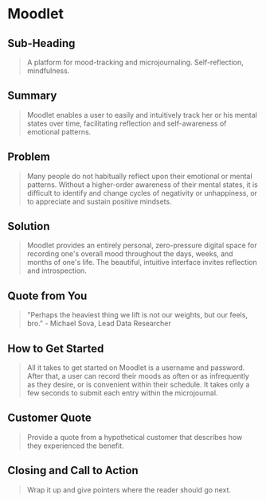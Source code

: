 # Moodlet #

<!-- 
> This material was originally posted [here](http://www.quora.com/What-is-Amazons-approach-to-product-development-and-product-management). It is reproduced here for posterities sake.

There is an approach called "working backwards" that is widely used at Amazon. They work backwards from the customer, rather than starting with an idea for a product and trying to bolt customers onto it. While working backwards can be applied to any specific product decision, using this approach is especially important when developing new products or features.

For new initiatives a product manager typically starts by writing an internal press release announcing the finished product. The target audience for the press release is the new/updated product's customers, which can be retail customers or internal users of a tool or technology. Internal press releases are centered around the customer problem, how current solutions (internal or external) fail, and how the new product will blow away existing solutions.

If the benefits listed don't sound very interesting or exciting to customers, then perhaps they're not (and shouldn't be built). Instead, the product manager should keep iterating on the press release until they've come up with benefits that actually sound like benefits. Iterating on a press release is a lot less expensive than iterating on the product itself (and quicker!).

If the press release is more than a page and a half, it is probably too long. Keep it simple. 3-4 sentences for most paragraphs. Cut out the fat. Don't make it into a spec. You can accompany the press release with a FAQ that answers all of the other business or execution questions so the press release can stay focused on what the customer gets. My rule of thumb is that if the press release is hard to write, then the product is probably going to suck. Keep working at it until the outline for each paragraph flows. 

Oh, and I also like to write press-releases in what I call "Oprah-speak" for mainstream consumer products. Imagine you're sitting on Oprah's couch and have just explained the product to her, and then you listen as she explains it to her audience. That's "Oprah-speak", not "Geek-speak".

Once the project moves into development, the press release can be used as a touchstone; a guiding light. The product team can ask themselves, "Are we building what is in the press release?" If they find they're spending time building things that aren't in the press release (overbuilding), they need to ask themselves why. This keeps product development focused on achieving the customer benefits and not building extraneous stuff that takes longer to build, takes resources to maintain, and doesn't provide real customer benefit (at least not enough to warrant inclusion in the press release).
 -->
 

## Sub-Heading ##
  > A platform for mood-tracking and microjournaling. Self-reflection, mindfulness.

## Summary ##
  > Moodlet enables a user to easily and intuitively track her or his mental states over time, facilitating reflection and self-awareness of emotional patterns.

## Problem ##
  > Many people do not habitually reflect upon their emotional or mental patterns. Without a higher-order awareness of their mental states, it is difficult to identify and change cycles of negativity or unhappiness, or to appreciate and sustain positive mindsets.

## Solution ##
  > Moodlet provides an entirely personal, zero-pressure digital space for recording one's overall mood throughout the days, weeks, and months of one's life. The beautiful, intuitive interface invites reflection and introspection.

## Quote from You ##
  > "Perhaps the heaviest thing we lift is not our weights, but our feels, bro." - Michael Sova, Lead Data Researcher

## How to Get Started ##
  > All it takes to get started on Moodlet is a username and password. After that, a user can record their moods as often or as infrequently as they desire, or is convenient within their schedule. It takes only a few seconds to submit each entry within the microjournal.

## Customer Quote ##
  > Provide a quote from a hypothetical customer that describes how they experienced the benefit.

## Closing and Call to Action ##
  > Wrap it up and give pointers where the reader should go next.
